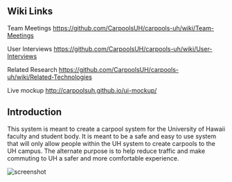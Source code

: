 Wiki Links
-------------
Team Meetings
https://github.com/CarpoolsUH/carpools-uh/wiki/Team-Meetings

User Interviews
https://github.com/CarpoolsUH/carpools-uh/wiki/User-Interviews

Related Research
https://github.com/CarpoolsUH/carpools-uh/wiki/Related-Technologies

Live mockup
http://carpoolsuh.github.io/ui-mockup/

Introduction
--------------

This system is meant to create a carpool system for the University of Hawaii faculty and student body. It is meant to be a safe and easy to use system that will only allow people within the UH system to create carpools to the UH campus. The alternate purpose is to help reduce traffic and make commuting to UH a safer and more comfortable experience.

![screenshot](https://raw.github.com/CarpoolsUH/ui-mockup/gh-pages/img/main.png)
